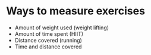 # Ways to measure exercises

- Amount of weight used (weight lifting)
- Amount of time spent (HIIT)
- Distance covered (running)
- Time and distance covered
